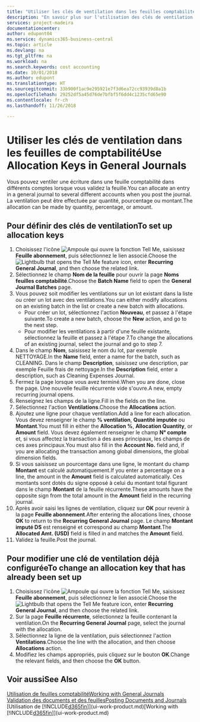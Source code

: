```yaml
---
title: "Utiliser les clés de ventilation dans les feuilles comptabilité | Microsoft Docs"
description: "En savoir plus sur l'utilisation des clés de ventilation dans les feuilles."
services: project-madeira
documentationcenter: 
author: edupont04
ms.service: dynamics365-business-central
ms.topic: article
ms.devlang: na
ms.tgt_pltfrm: na
ms.workload: na
ms.search.keywords: cost accounting
ms.date: 10/01/2018
ms.author: edupont
ms.translationtype: HT
ms.sourcegitcommit: 33b900f1ac9e295921e7f3d6ea72cc93939d8a1b
ms.openlocfilehash: 29252df5a45d76de7bfbf5f6dd4c1235cfd65e90
ms.contentlocale: fr-ch
ms.lasthandoff: 11/26/2018

---
```

# <a name="use-allocation-keys-in-general-journals"></a><span data-ttu-id="3a57b-103">Utiliser les clés de ventilation dans les feuilles de comptabilité</span><span class="sxs-lookup"><span data-stu-id="3a57b-103">Use Allocation Keys in General Journals</span></span>
<span data-ttu-id="3a57b-104">Vous pouvez ventiler une écriture dans une feuille comptabilité dans différents comptes lorsque vous validez la feuille.</span><span class="sxs-lookup"><span data-stu-id="3a57b-104">You can allocate an entry in a general journal to several different accounts when you post the journal.</span></span> <span data-ttu-id="3a57b-105">La ventilation peut être effectuée par quantité, pourcentage ou montant.</span><span class="sxs-lookup"><span data-stu-id="3a57b-105">The allocation can be made by quantity, percentage, or amount.</span></span>

## <a name="to-set-up-allocation-keys"></a><span data-ttu-id="3a57b-106">Pour définir des clés de ventilation</span><span class="sxs-lookup"><span data-stu-id="3a57b-106">To set up allocation keys</span></span>
1. <span data-ttu-id="3a57b-107">Choisissez l'icône ![Ampoule qui ouvre la fonction Tell Me](media/ui-search/search_small.png "Dites-moi ce que vous voulez faire"), saisissez **Feuille abonnement**, puis sélectionnez le lien associé.</span><span class="sxs-lookup"><span data-stu-id="3a57b-107">Choose the ![Lightbulb that opens the Tell Me feature](media/ui-search/search_small.png "Tell me what you want to do") icon, enter **Recurring General Journal**, and then choose the related link.</span></span>
2. <span data-ttu-id="3a57b-108">Sélectionnez le champ **Nom de la feuille** pour ouvrir la page **Noms feuilles comptabilité**.</span><span class="sxs-lookup"><span data-stu-id="3a57b-108">Choose the **Batch Name** field to open the **General Journal Batches** page.</span></span>
3. <span data-ttu-id="3a57b-109">Vous pouvez soit modifier les ventilations sur un lot existant dans la liste ou créer un lot avec des ventilations.</span><span class="sxs-lookup"><span data-stu-id="3a57b-109">You can either modify allocations on an existing batch in the list or create a new batch with allocations.</span></span>
   * <span data-ttu-id="3a57b-110">Pour créer un lot, sélectionnez l'action **Nouveau**, et passez à l'étape suivante.</span><span class="sxs-lookup"><span data-stu-id="3a57b-110">To create a new batch, choose the **New** action, and go to the next step.</span></span>
   * <span data-ttu-id="3a57b-111">Pour modifier les ventilations à partir d'une feuille existante, sélectionnez la feuille et passez à l'étape 7.</span><span class="sxs-lookup"><span data-stu-id="3a57b-111">To change the allocations of an existing journal, select the journal and go to step 7.</span></span>    
4. <span data-ttu-id="3a57b-112">Dans le champ **Nom**, saisissez le nom du lot, par exemple NETTOYAGE.</span><span class="sxs-lookup"><span data-stu-id="3a57b-112">In the **Name** field, enter a name for the batch, such as CLEANING.</span></span> <span data-ttu-id="3a57b-113">Dans le champ **Description**, saisissez une description, par exemple Feuille frais de nettoyage.</span><span class="sxs-lookup"><span data-stu-id="3a57b-113">In the **Description** field, enter a description, such as Cleaning Expenses Journal.</span></span>
5. <span data-ttu-id="3a57b-114">Fermez la page lorsque vous avez terminé.</span><span class="sxs-lookup"><span data-stu-id="3a57b-114">When you are done, close the page.</span></span> <span data-ttu-id="3a57b-115">Une nouvelle feuille récurrente vide s'ouvre.</span><span class="sxs-lookup"><span data-stu-id="3a57b-115">A new, empty recurring journal opens.</span></span>
6. <span data-ttu-id="3a57b-116">Renseignez les champs de la ligne.</span><span class="sxs-lookup"><span data-stu-id="3a57b-116">Fill in the fields on the line.</span></span>
7. <span data-ttu-id="3a57b-117">Sélectionnez l'action **Ventilations**.</span><span class="sxs-lookup"><span data-stu-id="3a57b-117">Choose the **Allocations** action.</span></span>
8. <span data-ttu-id="3a57b-118">Ajoutez une ligne pour chaque ventilation.</span><span class="sxs-lookup"><span data-stu-id="3a57b-118">Add a line for each allocation.</span></span> <span data-ttu-id="3a57b-119">Vous devez renseigner le champ **% ventilation**, **Quantité imputée** ou **Montant**.</span><span class="sxs-lookup"><span data-stu-id="3a57b-119">You must fill in either the **Allocation %**, **Allocation Quantity**, or **Amount** field.</span></span> <span data-ttu-id="3a57b-120">Vous devez également renseigner le champ **N° compte** et, si vous affectez la transaction à des axes principaux, les champs de ces axes principaux.</span><span class="sxs-lookup"><span data-stu-id="3a57b-120">You must also fill in the **Account No.** field and, if you are allocating the transaction among global dimensions, the global dimension fields.</span></span>
9. <span data-ttu-id="3a57b-121">Si vous saisissez un pourcentage dans une ligne, le montant du champ **Montant** est calculé automatiquement.</span><span class="sxs-lookup"><span data-stu-id="3a57b-121">If you enter a percentage on a line, the amount in the **Amount** field is calculated automatically.</span></span> <span data-ttu-id="3a57b-122">Ces montants sont dotés du signe opposé à celui du montant total figurant dans le champ **Montant** de la feuille récurrente.</span><span class="sxs-lookup"><span data-stu-id="3a57b-122">These amounts have the opposite sign from the total amount in the **Amount** field in the recurring journal.</span></span>
10. <span data-ttu-id="3a57b-123">Après avoir saisi les lignes de ventilation, cliquez sur **OK** pour revenir à la page **Feuille abonnement**.</span><span class="sxs-lookup"><span data-stu-id="3a57b-123">After entering the allocations lines, choose **OK** to return to the **Recurring General Journal** page.</span></span> <span data-ttu-id="3a57b-124">Le champ **Montant imputé DS** est renseigné et correspond au champ **Montant**.</span><span class="sxs-lookup"><span data-stu-id="3a57b-124">The **Allocated Amt. (USD)** field is filled in and matches the **Amount** field.</span></span>
11. <span data-ttu-id="3a57b-125">Validez la feuille.</span><span class="sxs-lookup"><span data-stu-id="3a57b-125">Post the journal.</span></span>

## <a name="to-change-an-allocation-key-that-has-already-been-set-up"></a><span data-ttu-id="3a57b-126">Pour modifier une clé de ventilation déjà configurée</span><span class="sxs-lookup"><span data-stu-id="3a57b-126">To change an allocation key that has already been set up</span></span>
1. <span data-ttu-id="3a57b-127">Choisissez l'icône ![Ampoule qui ouvre la fonction Tell Me](media/ui-search/search_small.png "Dites-moi ce que vous voulez faire"), saisissez **Feuille abonnement**, puis sélectionnez le lien associé.</span><span class="sxs-lookup"><span data-stu-id="3a57b-127">Choose the ![Lightbulb that opens the Tell Me feature](media/ui-search/search_small.png "Tell me what you want to do") icon, enter **Recurring General Journal**, and then choose the related link.</span></span>
2. <span data-ttu-id="3a57b-128">Sur la page **Feuille récurrente**, sélectionnez la feuille contenant la ventilation.</span><span class="sxs-lookup"><span data-stu-id="3a57b-128">On the **Recurring General Journal** page, select the journal with the allocation.</span></span>
3. <span data-ttu-id="3a57b-129">Sélectionnez la ligne de la ventilation, puis sélectionnez l'action **Ventilations**.</span><span class="sxs-lookup"><span data-stu-id="3a57b-129">Choose the line with the allocation, and then choose **Allocations** action.</span></span>
4. <span data-ttu-id="3a57b-130">Modifiez les champs appropriés, puis cliquez sur le bouton **OK**.</span><span class="sxs-lookup"><span data-stu-id="3a57b-130">Change the relevant fields, and then choose the **OK** button.</span></span>

## <a name="see-also"></a><span data-ttu-id="3a57b-131">Voir aussi</span><span class="sxs-lookup"><span data-stu-id="3a57b-131">See Also</span></span>
[<span data-ttu-id="3a57b-132">Utilisation de feuilles comptabilité</span><span class="sxs-lookup"><span data-stu-id="3a57b-132">Working with General Journals</span></span>](ui-work-general-journals.md)  
[<span data-ttu-id="3a57b-133">Validation des documents et des feuilles</span><span class="sxs-lookup"><span data-stu-id="3a57b-133">Posting Documents and Journals</span></span>](ui-post-documents-journals.md)  
<span data-ttu-id="3a57b-134">[Utilisation de [!INCLUDE[d365fin](includes/d365fin_md.md)]](ui-work-product.md)</span><span class="sxs-lookup"><span data-stu-id="3a57b-134">[Working with [!INCLUDE[d365fin](includes/d365fin_md.md)]](ui-work-product.md)</span></span>

